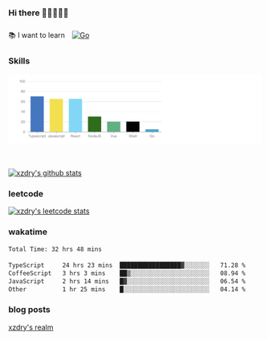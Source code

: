 ### Hi there 👋👋👋👋👋

 :books: I want to learn <a href="https://go.dev/" target="_blank"><img style="margin: 10px" src="https://profilinator.rishav.dev/skills-assets/go-original.svg" alt="Go" height="50" /></a>  

### Skills
![](img/2022-09-05-22-04-20.png)

<br />

[![xzdry's github stats](https://github-readme-stats.vercel.app/api?username=xzdry&count_private=true&show_icons=true&theme=vue)](https://github.com/xzdry)

### leetcode
[![xzdry's leetcode stats](https://leetcard.jacoblin.cool/xzdry-2?theme=light&font=Anek%20Kannada&site=cn)](https://leetcode.cn/u/xzdry-2/)

### wakatime
<!--START_SECTION:waka-->

```text
Total Time: 32 hrs 48 mins

TypeScript     24 hrs 23 mins  █████████████████▓░░░░░░░   71.28 %
CoffeeScript   3 hrs 3 mins    ██▒░░░░░░░░░░░░░░░░░░░░░░   08.94 %
JavaScript     2 hrs 14 mins   █▓░░░░░░░░░░░░░░░░░░░░░░░   06.54 %
Other          1 hr 25 mins    █░░░░░░░░░░░░░░░░░░░░░░░░   04.14 %
```

<!--END_SECTION:waka-->

### blog posts
[xzdry's realm](https://www.justdry.net/)
